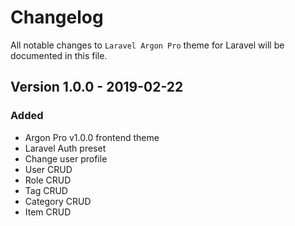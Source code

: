 # Changelog

All notable changes to `Laravel Argon Pro` theme for Laravel will be documented in this file.

## Version 1.0.0 - 2019-02-22

### Added
- Argon Pro v1.0.0 frontend theme
- Laravel Auth preset
- Change user profile
- User CRUD
- Role CRUD
- Tag CRUD
- Category CRUD
- Item CRUD
